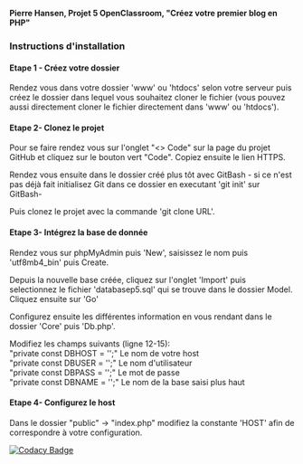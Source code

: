 **Pierre Hansen, Projet 5 OpenClassroom, "Créez votre premier blog en PHP"**
### Instructions d'installation
#### Etape 1 - **Créez votre dossier**

Rendez vous dans votre dossier 'www' ou 'htdocs' selon votre serveur puis créez le dossier dans lequel vous souhaitez cloner le fichier (vous pouvez aussi directement cloner le fichier directement dans 'www' ou 'htdocs').  

#### Etape 2- **Clonez le projet**

Pour se faire rendez vous sur l'onglet "<> Code" sur la page du projet GitHub et cliquez sur le bouton vert "Code". Copiez ensuite le lien HTTPS.  

Rendez vous ensuite dans le dossier créé plus tôt avec GitBash - si ce n'est pas déjà fait initialisez Git dans ce dossier en executant 'git init' sur GitBash-  

Puis clonez le projet avec la commande 'git clone URL'.  

#### Etape 3- **Intégrez la base de donnée**

Rendez vous sur phpMyAdmin puis 'New', saisissez le nom puis 'utf8mb4_bin' puis Create.  

Depuis la nouvelle base créée, cliquez sur l'onglet 'Import' puis selectionnez le fichier 'databasep5.sql' qui se trouve dans le dossier Model. Cliquez ensuite sur 'Go'  

Configurez ensuite les différentes information en vous rendant dans le dossier 'Core' puis 'Db.php'.  

Modifiez les champs suivants (ligne 12-15):  
"private const DBHOST = '';" Le nom de votre host  
"private const DBUSER = '';" Le nom d'utilisateur   
"private const DBPASS = '';" Le mot de passe  
"private const DBNAME = '';" Le nom de la base saisi plus haut

#### Etape 4- **Configurez le host**

Dans le dossier "public" -> "index.php" modifiez la constante 'HOST' afin de correspondre à votre configuration.  

[![Codacy Badge](https://app.codacy.com/project/badge/Grade/5fe600dbcfda4669a5ddee26fcd3324b)](https://www.codacy.com?utm_source=github.com&amp;utm_medium=referral&amp;utm_content=HsnPierre/DAPHPSymfony_Hansen_Pierre_P5&amp;utm_campaign=Badge_Grade)


